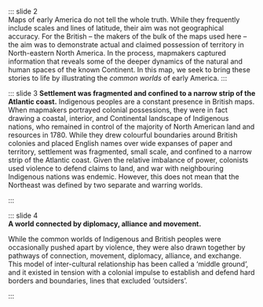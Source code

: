 ::: slide 2  
Maps of early America do not tell the whole truth. While they frequently include scales and lines of latitude, their aim was not geographical accuracy. For the British – the makers of the bulk of the maps used here – the aim was to demonstrate actual and claimed possession of territory in North-eastern North America. In the process, mapmakers captured information that reveals some of the deeper dynamics of the natural and human spaces of the known Continent. In this map, we seek to bring these stories to life by illustrating the _common worlds_ of early America.
:::

::: slide 3
**Settlement was fragmented and confined to a narrow strip of the Atlantic coast.**
Indigenous peoples are a constant presence in British maps. When mapmakers portrayed colonial possessions, they were in fact drawing a coastal, interior, and Continental landscape of Indigenous nations, who remained in control of the majority of North American land and resources in 1780. While they drew colourful boundaries around British colonies and placed English names over wide expanses of paper and territory, settlement was fragmented, small scale, and confined to a narrow strip of the Atlantic coast. Given the relative imbalance of power, colonists used violence to defend claims to land, and war with neighbouring Indigenous nations was endemic. However, this does not mean that the Northeast was defined by two separate and warring worlds.

:::

::: slide 4  
**A world connected by diplomacy, alliance and movement.**

While the common worlds of Indigenous and British peoples were occasionally pushed apart by violence, they were also drawn together by pathways of connection, movement, diplomacy, alliance, and exchange. This model of inter-cultural relationship has been called a ‘middle ground’, and it existed in tension with a colonial impulse to establish and defend hard borders and boundaries, lines that excluded ‘outsiders’.

:::
